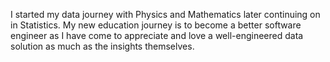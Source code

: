I started my data journey with Physics and Mathematics later continuing on in Statistics. My new education journey is to become a better software engineer as I have come to appreciate and love a well-engineered data solution as much as the insights themselves.